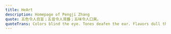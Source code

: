 ```yaml
---
title: HeArt
description: Homepage of Pengji Zhang
quote: 五色令人目盲；五音令人耳聾；五味令人口爽。
quoteTrans: Colors blind the eye. Tones deafen the ear. Flavors dull the taste.
---
```

